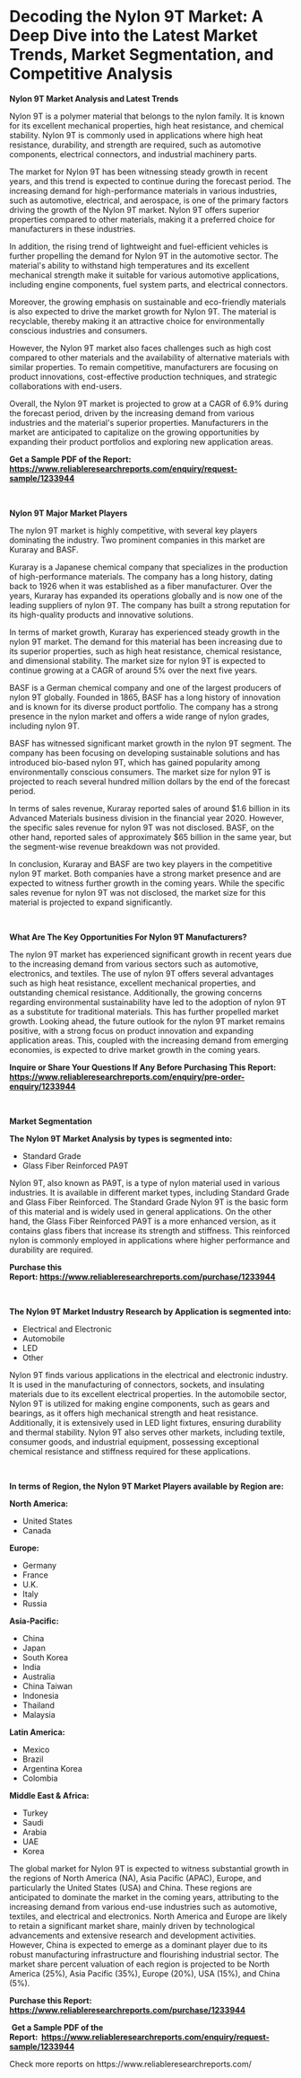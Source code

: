 <p><h1>Decoding the Nylon 9T Market: A Deep Dive into the Latest Market Trends, Market Segmentation, and Competitive Analysis</h1></p><p><strong>Nylon 9T Market Analysis and Latest Trends</strong></p>
<p><p>Nylon 9T is a polymer material that belongs to the nylon family. It is known for its excellent mechanical properties, high heat resistance, and chemical stability. Nylon 9T is commonly used in applications where high heat resistance, durability, and strength are required, such as automotive components, electrical connectors, and industrial machinery parts.</p><p>The market for Nylon 9T has been witnessing steady growth in recent years, and this trend is expected to continue during the forecast period. The increasing demand for high-performance materials in various industries, such as automotive, electrical, and aerospace, is one of the primary factors driving the growth of the Nylon 9T market. Nylon 9T offers superior properties compared to other materials, making it a preferred choice for manufacturers in these industries.</p><p>In addition, the rising trend of lightweight and fuel-efficient vehicles is further propelling the demand for Nylon 9T in the automotive sector. The material's ability to withstand high temperatures and its excellent mechanical strength make it suitable for various automotive applications, including engine components, fuel system parts, and electrical connectors.</p><p>Moreover, the growing emphasis on sustainable and eco-friendly materials is also expected to drive the market growth for Nylon 9T. The material is recyclable, thereby making it an attractive choice for environmentally conscious industries and consumers.</p><p>However, the Nylon 9T market also faces challenges such as high cost compared to other materials and the availability of alternative materials with similar properties. To remain competitive, manufacturers are focusing on product innovations, cost-effective production techniques, and strategic collaborations with end-users.</p><p>Overall, the Nylon 9T market is projected to grow at a CAGR of 6.9% during the forecast period, driven by the increasing demand from various industries and the material's superior properties. Manufacturers in the market are anticipated to capitalize on the growing opportunities by expanding their product portfolios and exploring new application areas.</p></p>
<p><strong>Get a Sample PDF of the Report:&nbsp; <a href="https://www.reliableresearchreports.com/enquiry/request-sample/1233944">https://www.reliableresearchreports.com/enquiry/request-sample/1233944</a></strong></p>
<p>&nbsp;</p>
<p><strong>Nylon 9T Major Market Players</strong></p>
<p><p>The nylon 9T market is highly competitive, with several key players dominating the industry. Two prominent companies in this market are Kuraray and BASF. </p><p>Kuraray is a Japanese chemical company that specializes in the production of high-performance materials. The company has a long history, dating back to 1926 when it was established as a fiber manufacturer. Over the years, Kuraray has expanded its operations globally and is now one of the leading suppliers of nylon 9T. The company has built a strong reputation for its high-quality products and innovative solutions. </p><p>In terms of market growth, Kuraray has experienced steady growth in the nylon 9T market. The demand for this material has been increasing due to its superior properties, such as high heat resistance, chemical resistance, and dimensional stability. The market size for nylon 9T is expected to continue growing at a CAGR of around 5% over the next five years.</p><p>BASF is a German chemical company and one of the largest producers of nylon 9T globally. Founded in 1865, BASF has a long history of innovation and is known for its diverse product portfolio. The company has a strong presence in the nylon market and offers a wide range of nylon grades, including nylon 9T. </p><p>BASF has witnessed significant market growth in the nylon 9T segment. The company has been focusing on developing sustainable solutions and has introduced bio-based nylon 9T, which has gained popularity among environmentally conscious consumers. The market size for nylon 9T is projected to reach several hundred million dollars by the end of the forecast period.</p><p>In terms of sales revenue, Kuraray reported sales of around $1.6 billion in its Advanced Materials business division in the financial year 2020. However, the specific sales revenue for nylon 9T was not disclosed. BASF, on the other hand, reported sales of approximately $65 billion in the same year, but the segment-wise revenue breakdown was not provided.</p><p>In conclusion, Kuraray and BASF are two key players in the competitive nylon 9T market. Both companies have a strong market presence and are expected to witness further growth in the coming years. While the specific sales revenue for nylon 9T was not disclosed, the market size for this material is projected to expand significantly.</p></p>
<p>&nbsp;</p>
<p><strong>What Are The Key Opportunities For Nylon 9T Manufacturers?</strong></p>
<p><p>The nylon 9T market has experienced significant growth in recent years due to the increasing demand from various sectors such as automotive, electronics, and textiles. The use of nylon 9T offers several advantages such as high heat resistance, excellent mechanical properties, and outstanding chemical resistance. Additionally, the growing concerns regarding environmental sustainability have led to the adoption of nylon 9T as a substitute for traditional materials. This has further propelled market growth. Looking ahead, the future outlook for the nylon 9T market remains positive, with a strong focus on product innovation and expanding application areas. This, coupled with the increasing demand from emerging economies, is expected to drive market growth in the coming years.</p></p>
<p><strong>Inquire or Share Your Questions If Any Before Purchasing This Report: <a href="https://www.reliableresearchreports.com/enquiry/pre-order-enquiry/1233944">https://www.reliableresearchreports.com/enquiry/pre-order-enquiry/1233944</a></strong></p>
<p>&nbsp;</p>
<p><strong>Market Segmentation</strong></p>
<p><strong>The Nylon 9T Market Analysis by types is segmented into:</strong></p>
<p><ul><li>Standard Grade</li><li>Glass Fiber Reinforced PA9T</li></ul></p>
<p><p>Nylon 9T, also known as PA9T, is a type of nylon material used in various industries. It is available in different market types, including Standard Grade and Glass Fiber Reinforced. The Standard Grade Nylon 9T is the basic form of this material and is widely used in general applications. On the other hand, the Glass Fiber Reinforced PA9T is a more enhanced version, as it contains glass fibers that increase its strength and stiffness. This reinforced nylon is commonly employed in applications where higher performance and durability are required.</p></p>
<p><strong>Purchase this Report:&nbsp;<a href="https://www.reliableresearchreports.com/purchase/1233944">https://www.reliableresearchreports.com/purchase/1233944</a></strong></p>
<p>&nbsp;</p>
<p><strong>The Nylon 9T Market Industry Research by Application is segmented into:</strong></p>
<p><ul><li>Electrical and Electronic</li><li>Automobile</li><li>LED</li><li>Other</li></ul></p>
<p><p>Nylon 9T finds various applications in the electrical and electronic industry. It is used in the manufacturing of connectors, sockets, and insulating materials due to its excellent electrical properties. In the automobile sector, Nylon 9T is utilized for making engine components, such as gears and bearings, as it offers high mechanical strength and heat resistance. Additionally, it is extensively used in LED light fixtures, ensuring durability and thermal stability. Nylon 9T also serves other markets, including textile, consumer goods, and industrial equipment, possessing exceptional chemical resistance and stiffness required for these applications.</p></p>
<p>&nbsp;</p>
<p><strong>In terms of Region, the Nylon 9T Market Players available by Region are:</strong></p>
<p>
    <p> <strong> North America: </strong>
        <ul>
            <li>United States</li>
            <li>Canada</li>
        </ul>
        </p> 
    <p> <strong> Europe: </strong>
        <ul>
            <li>Germany</li>
            <li>France</li>
            <li>U.K.</li>
            <li>Italy</li>
            <li>Russia</li>
        </ul>
        </p> 
    <p> <strong> Asia-Pacific: </strong>
        <ul>
            <li>China</li>
            <li>Japan</li>
            <li>South Korea</li>
            <li>India</li>
            <li>Australia</li>
            <li>China Taiwan</li>
            <li>Indonesia</li>
            <li>Thailand</li>
            <li>Malaysia</li>
        </ul>
        </p> 
    <p> <strong> Latin America: </strong>
        <ul>
            <li>Mexico</li>
            <li>Brazil</li>
            <li>Argentina Korea</li>
            <li>Colombia</li>
        </ul>
        </p> 
    <p> <strong> Middle East & Africa: </strong>
        <ul>
            <li>Turkey</li>
            <li>Saudi</li>
            <li>Arabia</li>
            <li>UAE</li>
            <li>Korea</li>
        </ul>
    </p>
    </p>
<p><p>The global market for Nylon 9T is expected to witness substantial growth in the regions of North America (NA), Asia Pacific (APAC), Europe, and particularly the United States (USA) and China. These regions are anticipated to dominate the market in the coming years, attributing to the increasing demand from various end-use industries such as automotive, textiles, and electrical and electronics. North America and Europe are likely to retain a significant market share, mainly driven by technological advancements and extensive research and development activities. However, China is expected to emerge as a dominant player due to its robust manufacturing infrastructure and flourishing industrial sector. The market share percent valuation of each region is projected to be North America (25%), Asia Pacific (35%), Europe (20%), USA (15%), and China (5%).</p></p>
<p><strong>Purchase this Report: <a href="https://www.reliableresearchreports.com/purchase/1233944">https://www.reliableresearchreports.com/purchase/1233944</a></strong></p>
<p>&nbsp;<strong>Get a Sample PDF of the Report:&nbsp;&nbsp;<a href="https://www.reliableresearchreports.com/enquiry/request-sample/1233944">https://www.reliableresearchreports.com/enquiry/request-sample/1233944</a></strong></p>
<p><strong></strong></p>
<p>Check more reports on https://www.reliableresearchreports.com/</p>